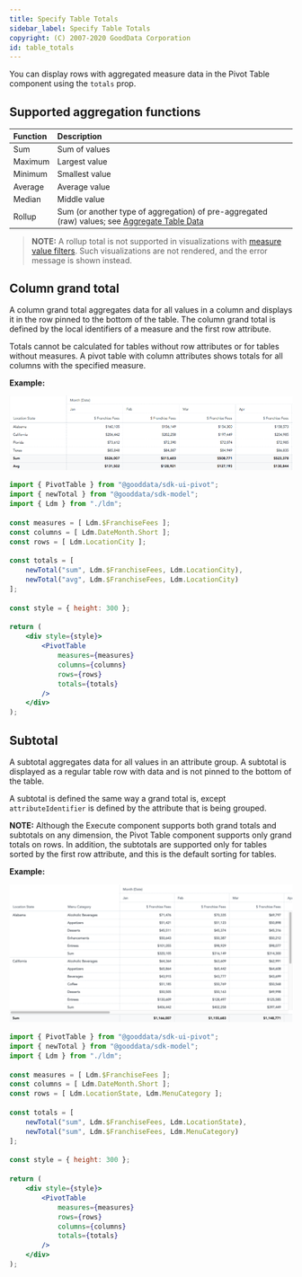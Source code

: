 ```yaml
---
title: Specify Table Totals
sidebar_label: Specify Table Totals
copyright: (C) 2007-2020 GoodData Corporation
id: table_totals
---
```


You can display rows with aggregated measure data in the Pivot Table component using the `totals` prop.

## Supported aggregation functions

| Function | Description |
| :--- | :--- |
| Sum | Sum of values |
| Maximum | Largest value |
| Minimum | Smallest value |
| Average | Average value |
| Median | Middle value |
| Rollup | Sum (or another type of aggregation) of pre-aggregated (raw) values; see [Aggregate Table Data](https://help.gooddata.com/display/doc/Aggregate+Table+Data) |

> **NOTE:** A rollup total is not supported in visualizations with [measure value filters](30_tips__filter_visual_components.md#filter-by-a-measure-value). Such visualizations are not rendered, and the error message is shown instead.

## Column grand total

A column grand total aggregates data for all values in a column and displays it in the row pinned to the bottom of the table. The column grand total is defined by the local identifiers of a measure and the first row attribute.

Totals cannot be calculated for tables without row attributes or for tables without measures. A pivot table with column attributes shows totals for all columns with the specified measure.

**Example:**

![Grand Totals for Columns](assets/pivot_table_totals.png)

```jsx
import { PivotTable } from "@gooddata/sdk-ui-pivot";
import { newTotal } from "@gooddata/sdk-model";
import { Ldm } from "./ldm";

const measures = [ Ldm.$FranchiseFees ];
const columns = [ Ldm.DateMonth.Short ];
const rows = [ Ldm.LocationCity ];

const totals = [
    newTotal("sum", Ldm.$FranchiseFees, Ldm.LocationCity),
    newTotal("avg", Ldm.$FranchiseFees, Ldm.LocationCity)
];

const style = { height: 300 };

return (
    <div style={style}>
        <PivotTable
            measures={measures}
            columns={columns}
            rows={rows}
            totals={totals}
        />
    </div>
);
```

## Subtotal

A subtotal aggregates data for all values in an attribute group. A subtotal is displayed as a regular table row with data and is not pinned to the bottom of the table.

A subtotal is defined the same way a grand total is, except `attributeIdentifier` is defined by the attribute that is being grouped.

**NOTE:** Although the Execute component supports both grand totals and subtotals on any dimension, the Pivot Table
component supports only grand totals on rows. In addition, the subtotals are supported only for tables sorted by the
first row attribute, and this is the default sorting for tables.

**Example:**

![Subtotals for Columns](assets/pivot_table_subtotals.png)

```jsx
import { PivotTable } from "@gooddata/sdk-ui-pivot";
import { newTotal } from "@gooddata/sdk-model";
import { Ldm } from "./ldm";

const measures = [ Ldm.$FranchiseFees ];
const columns = [ Ldm.DateMonth.Short ];
const rows = [ Ldm.LocationState, Ldm.MenuCategory ];

const totals = [
    newTotal("sum", Ldm.$FranchiseFees, Ldm.LocationState),
    newTotal("sum", Ldm.$FranchiseFees, Ldm.MenuCategory)
];

const style = { height: 300 };

return (
    <div style={style}>
        <PivotTable
            measures={measures}
            rows={rows}
            columns={columns}
            totals={totals}
        />
    </div>
);
```
